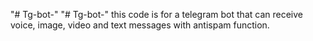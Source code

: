"# Tg-bot-" 
"# Tg-bot-" 
this code is for a telegram bot that can receive voice, image, video and text messages with antispam function.
